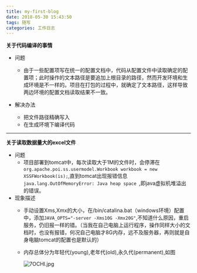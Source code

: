 ```yaml
---
title: my-first-blog
date: 2018-05-30 15:43:50
tags: 随写
categories: 工作日志
---
```


**关于代码编译的事情**

- 问题
  - 由于一些配置项写在统一的配置文档中，代码从配置文件中读取确定的配置项；此时操作的文本路径是要追加上根目录的路径，然而开发环境和生成环境是不一样的。项目在打包的过程中，就确定了文本路径，这样导致两边环境的配置文档读取结果不一致。

- 解决办法
  - 把文件路径精确写入
  - 在生成环境下编译代码

---

**关于读取数据量大的excel文件**

- 问题
  - 项目部署到tomcat中，每次读取大于1M的文件时，会停滞在`org.apache.poi.ss.usermodel.Workbook workbook = new XSSFWorkbook(is);`,直到tomcat出现报错信息`java.lang.OutOfMemoryError: Java heap space `,即java虚拟机堆溢出的错误。
- 现象描述
  - 手动设置Xms,Xmx的大小，在/bin/catalina.bat（windows环境）配置中，添加`JAVA_OPTS="-server -Xms10G -Xmx20G"`,不知道什么原因，重启服务，仍旧报一样的错。（当我在自己电脑上运行程序，操作同样大小的文档时，也没有报错，何况自己电脑才8G内存，远不及服务器，再则就是自身电脑tomcat的配置也是默认的）

  - 内存总体分为年轻代(young),老年代(old),永久代(permanent),如图

    ![7OCHl.jpg](https://s1.ax2x.com/2018/05/31/7OCHl.jpg)